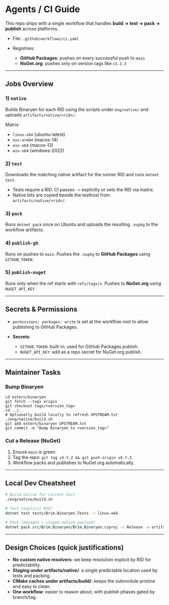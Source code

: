 # Agents / CI Guide

This repo ships with a single workflow that handles **build → test → pack → publish** across platforms.

* File: `.github/workflows/ci.yaml`
* Registries:

  * **GitHub Packages**: pushes on every successful push to `main`
  * **NuGet.org**: pushes only on version tags like `v1.2.3`

---

## Jobs Overview

### 1) `native`

Builds Binaryen for each RID using the scripts under `eng/native/` and uploads `artifacts/native/<rid>/`.

Matrix:

* `linux-x64` (ubuntu-latest)
* `osx-arm64` (macos-14)
* `osx-x64` (macos-13)
* `win-x64` (windows-2022)

### 2) `test`

Downloads the matching native artifact for the runner RID and runs `dotnet test`.

* Tests require a RID. CI passes `-r` explicitly or sets the RID via matrix.
* Native bits are copied beside the testhost from `artifacts/native/<rid>/`.

### 3) `pack`

Runs `dotnet pack` once on Ubuntu and uploads the resulting `.nupkg` to the workflow artifacts.

### 4) `publish-gh`

Runs on pushes to `main`. Pushes the `.nupkg` to **GitHub Packages** using `GITHUB_TOKEN`.

### 5) `publish-nuget`

Runs only when the ref starts with `refs/tags/v`. Pushes to **NuGet.org** using `NUGET_API_KEY`.

---

## Secrets & Permissions

* `permissions: packages: write` is set at the workflow root to allow publishing to GitHub Packages.
* **Secrets**:

  * `GITHUB_TOKEN`: built-in; used for GitHub Packages publish.
  * `NUGET_API_KEY`: add as a repo secret for NuGet.org publish.

---

## Maintainer Tasks

### Bump Binaryen

```
cd extern/binaryen
git fetch --tags origin
git checkout tags/<version_tag>
cd ../..
# Optionally build locally to refresh UPSTREAM.txt
./eng/native/build.sh
git add extern/binaryen UPSTREAM.txt
git commit -m "Bump Binaryen to <version_tag>"
```

### Cut a Release (NuGet)

1. Ensure `main` is green.
2. Tag the repo: `git tag vX.Y.Z && git push origin vX.Y.Z`.
3. Workflow packs and publishes to NuGet.org automatically.

---

## Local Dev Cheatsheet

```bash
# Build native for current host
./eng/native/build.sh

# Test (explicit RID)
dotnet test tests/Brim.Binaryen.Tests -r linux-x64

# Pack (managed + staged native payload)
dotnet pack src/Brim.Binaryen/Brim.Binaryen.csproj -c Release -o artifacts/package/release
```

---

## Design Choices (quick justifications)

* **No custom native resolvers**: we keep resolution explicit by RID for predictability.
* **Staging under artifacts/native/<rid>**: a single predictable location used by tests and packing.
* **CMake caches under artifacts/build/**: keeps the submodule pristine and easy to clean.
* **One workflow**: easier to reason about, with publish phases gated by branch/tag.

